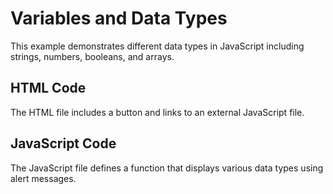 # Variables and Data Types

This example demonstrates different data types in JavaScript including strings, numbers, booleans, and arrays.

## HTML Code
The HTML file includes a button and links to an external JavaScript file.

## JavaScript Code
The JavaScript file defines a function that displays various data types using alert messages.